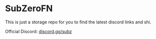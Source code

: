 # SubZeroFN

This is just a storage repo for you to find the latest discord links and shi.

Official Discord: [discord.gg/subz](https://discord.gg/subz)
